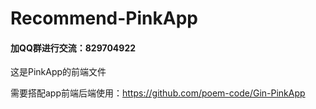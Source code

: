 # Recommend-PinkApp
#### 加QQ群进行交流：829704922

这是PinkApp的前端文件

需要搭配app前端后端使用：https://github.com/poem-code/Gin-PinkApp
